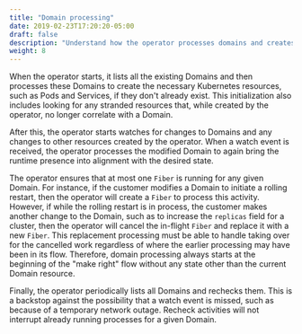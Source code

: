 ```yaml
---
title: "Domain processing"
date: 2019-02-23T17:20:20-05:00
draft: false
description: "Understand how the operator processes domains and creates resources."
weight: 8
---
```



When the operator starts, it lists all the existing Domains and then processes these Domains to create the necessary Kubernetes resources, such as Pods and Services, if they don't already exist. This initialization also includes looking for any stranded resources that, while created by the operator, no longer correlate with a Domain.

After this, the operator starts watches for changes to Domains and any changes to other resources created by the operator.  When a watch event is received, the operator processes the modified Domain to again bring the runtime presence into alignment with the desired state.

The operator ensures that at most one `Fiber` is running for any given Domain.  For instance, if the customer modifies a Domain to initiate a rolling restart, then the operator will create a `Fiber` to process this activity.  However, if while the rolling restart is in process, the customer makes another change to the Domain, such as to increase the `replicas` field for a cluster, then the operator will cancel the in-flight `Fiber` and replace it with a new `Fiber`.  This replacement processing must be able to handle taking over for the cancelled work regardless of where the earlier processing may have been in its flow.  Therefore, domain processing always starts at the beginning of the "make right" flow without any state other than the current Domain resource.

Finally, the operator periodically lists all Domains and rechecks them.  This is a backstop against the possibility that a watch event is missed, such as because of a temporary network outage.  Recheck activities will not interrupt already running processes for a given Domain.
